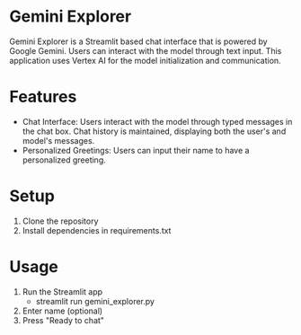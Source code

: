 # Gemini Explorer
Gemini Explorer is a Streamlit based chat interface that is powered by Google Gemini. Users can interact
with the model through text input. This application uses Vertex AI for the model initialization and communication.

# Features
- Chat Interface: Users interact with the model through typed messages in the chat box. Chat history is maintained,
displaying both the user's and model's messages.
- Personalized Greetings: Users can input their name to have a personalized greeting.

# Setup
1. Clone the repository
2. Install dependencies in requirements.txt

# Usage
1. Run the Streamlit app
    - streamlit run gemini_explorer.py
2. Enter name (optional)
3. Press "Ready to chat"